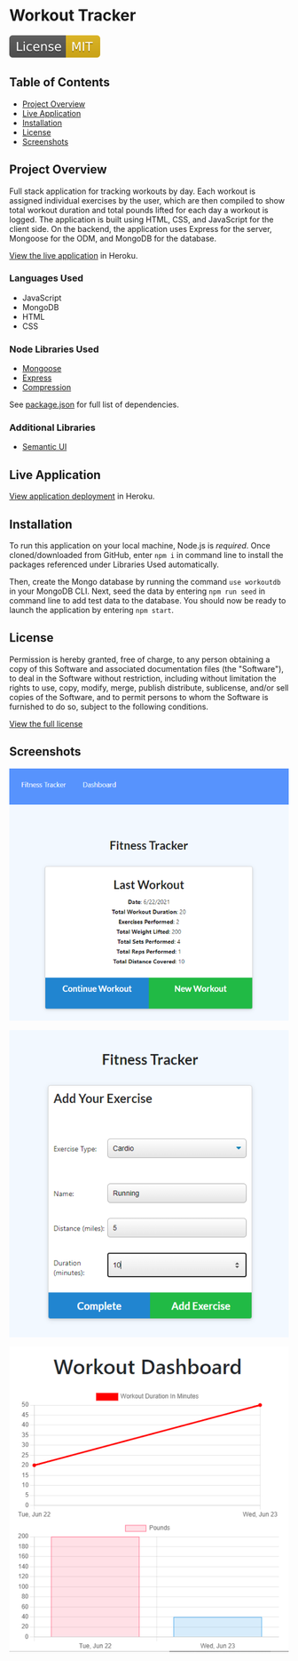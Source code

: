 # Workout Tracker

![MIT license badge](./screenshots/mit-license.svg)

## Table of Contents
- [Project Overview](#project-overview) 
- [Live Application](#live-application)
- [Installation](#installation)
- [License](#license)
- [Screenshots](#screenshots)

## Project Overview
Full stack application for tracking workouts by day. Each workout is assigned individual exercises by the user, which are then compiled to show total workout duration and total pounds lifted for each day a workout is logged. The application is built using HTML, CSS, and JavaScript for the client side. On the backend, the application uses Express for the server, Mongoose for the ODM, and MongoDB for the database.

[View the live application](https://workout.stephentechblog.com/) in Heroku.

### Languages Used
- JavaScript
- MongoDB
- HTML
- CSS

### Node Libraries Used
- [Mongoose](https://www.npmjs.com/package/mongoose)
- [Express](https://www.npmjs.com/package/express)
- [Compression](https://www.npmjs.com/package/compression)

See [package.json](./package.json) for full list of dependencies.

### Additional Libraries
- [Semantic UI](https://semantic-ui.com/)

## Live Application
[View application deployment](https://workout.stephentechblog.com/) in Heroku.

## Installation
To run this application on your local machine, Node.js is _required_. Once cloned/downloaded from GitHub, enter ```npm i``` in command line to install the packages referenced under Libraries Used automatically. 

Then, create the Mongo database by running the command ```use workoutdb``` in your MongoDB CLI. Next, seed the data by entering ```npm run seed``` in command line to add test data to the database. You should now be ready to launch the application by entering ```npm start```.

## License
Permission is hereby granted, free of charge, to any person obtaining a copy of this Software and associated documentation files (the "Software"), to deal in the Software without  restriction, including without limitation the rights to use, copy, modify, merge, publish distribute, sublicense, and/or sell copies of the Software, and to permit persons to whom the Software is furnished to do so, subject to the following conditions.

[View the full license](./LICENSE)

## Screenshots

![Home page showing stats of latest workout](./screenshots/homepage.png)

![Form for adding exercises to workout](./screenshots/exercise-form.png)

![Dashboard showing previous workout stats](./screenshots/dashboard.png)
